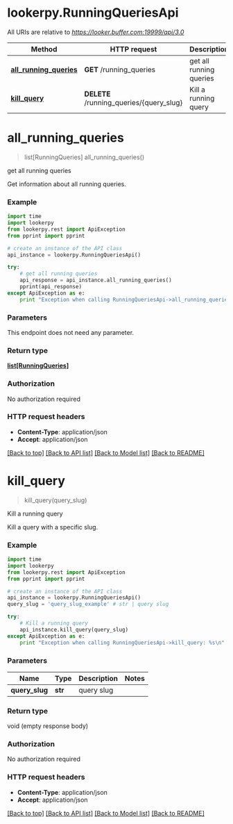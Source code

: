 # lookerpy.RunningQueriesApi

All URIs are relative to *https://looker.buffer.com:19999/api/3.0*

Method | HTTP request | Description
------------- | ------------- | -------------
[**all_running_queries**](RunningQueriesApi.md#all_running_queries) | **GET** /running_queries | get all running queries
[**kill_query**](RunningQueriesApi.md#kill_query) | **DELETE** /running_queries/{query_slug} | Kill a running query


# **all_running_queries**
> list[RunningQueries] all_running_queries()

get all running queries

Get information about all running queries. 

### Example 
```python
import time
import lookerpy
from lookerpy.rest import ApiException
from pprint import pprint

# create an instance of the API class
api_instance = lookerpy.RunningQueriesApi()

try: 
    # get all running queries
    api_response = api_instance.all_running_queries()
    pprint(api_response)
except ApiException as e:
    print "Exception when calling RunningQueriesApi->all_running_queries: %s\n" % e
```

### Parameters
This endpoint does not need any parameter.

### Return type

[**list[RunningQueries]**](RunningQueries.md)

### Authorization

No authorization required

### HTTP request headers

 - **Content-Type**: application/json
 - **Accept**: application/json

[[Back to top]](#) [[Back to API list]](../README.md#documentation-for-api-endpoints) [[Back to Model list]](../README.md#documentation-for-models) [[Back to README]](../README.md)

# **kill_query**
> kill_query(query_slug)

Kill a running query

Kill a query with a specific slug. 

### Example 
```python
import time
import lookerpy
from lookerpy.rest import ApiException
from pprint import pprint

# create an instance of the API class
api_instance = lookerpy.RunningQueriesApi()
query_slug = 'query_slug_example' # str | query slug

try: 
    # Kill a running query
    api_instance.kill_query(query_slug)
except ApiException as e:
    print "Exception when calling RunningQueriesApi->kill_query: %s\n" % e
```

### Parameters

Name | Type | Description  | Notes
------------- | ------------- | ------------- | -------------
 **query_slug** | **str**| query slug | 

### Return type

void (empty response body)

### Authorization

No authorization required

### HTTP request headers

 - **Content-Type**: application/json
 - **Accept**: application/json

[[Back to top]](#) [[Back to API list]](../README.md#documentation-for-api-endpoints) [[Back to Model list]](../README.md#documentation-for-models) [[Back to README]](../README.md)

